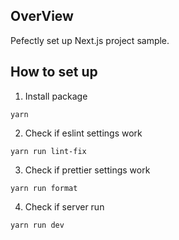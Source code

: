 ## OverView

Pefectly set up Next.js project sample.

## How to set up

1. Install package

```
yarn
```

2. Check if eslint settings work

```
yarn run lint-fix
```

3. Check if prettier settings work

```
yarn run format
```

4. Check if server run

```
yarn run dev
```
